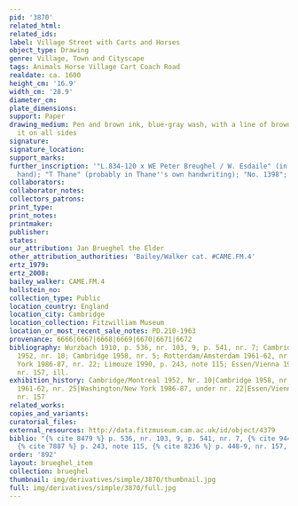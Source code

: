 ```yaml
---
pid: '3870'
related_html: 
related_ids: 
label: Village Street with Carts and Horses
object_type: Drawing
genre: Village, Town and Cityscape
tags: Animals Horse Village Cart Coach Road
realdate: ca. 1600
height_cm: '16.9'
width_cm: '28.9'
diameter_cm: 
plate_dimensions: 
support: Paper
drawing_medium: Pen and brown ink, blue-gray wash, with a line of brown wash bordering
  it on all sides
signature: 
signature_location: 
support_marks: 
further_inscription: '"L.834-120 x WE Peter Breughel / W. Esdaile" (in Esdaile''s
  hand); "T Thane" (probably in Thane''s own handwriting); "No. 1398"; "no. 9"'
collaborators: 
collaborator_notes: 
collectors_patrons: 
print_type: 
print_notes: 
printmaker: 
publisher: 
states: 
our_attribution: Jan Brueghel the Elder
other_attribution_authorities: 'Bailey/Walker cat. #CAME.FM.4'
ertz_1979: 
ertz_2008: 
bailey_walker: CAME.FM.4
hollstein_no: 
collection_type: Public
location_country: England
location_city: Cambridge
location_collection: Fitzwilliam Museum
location_or_most_recent_sale_notes: PD.210-1963
provenance: 6666|6667|6668|6669|6670|6671|6672
bibliography: Wurzbach 1910, p. 536, nr. 103, 9, p. 541, nr. 7; Cambridge/Montreal
  1952, nr. 10; Cambridge 1958, nr. 5; Rotterdam/Amsterdam 1961-62, nr. 25; Washington/New
  York 1986-87, nr. 22; Limouze 1990, p. 243, note 115; Essen/Vienna 1997-98, p. 448-9,
  nr. 157, ill.
exhibition_history: Cambridge/Montreal 1952, Nr. 10|Cambridge 1958, nr. 5|Rotterdam/Amsterdam
  1961-62, nr. 25|Washington/New York 1986-87, under nr. 22|Essen/Vienna 1997-98,
  nr. 157
related_works: 
copies_and_variants: 
curatorial_files: 
external_resources: http://data.fitzmuseum.cam.ac.uk/id/object/4379
biblio: "{% cite 8479 %} p. 536, nr. 103, 9, p. 541, nr. 7, {% cite 9444 %} nr. 10,
  {% cite 7887 %} p. 243, note 115, {% cite 8236 %} p. 448-9, nr. 157, ill."
order: '892'
layout: brueghel_item
collection: brueghel
thumbnail: img/derivatives/simple/3870/thumbnail.jpg
full: img/derivatives/simple/3870/full.jpg
---
```

